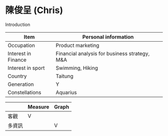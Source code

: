# 陳俊呈 (Chris)

Introduction

|Item|Personal information|
|----|----|
|Occupation|Product marketing|
|Interest in Finance|Financial analysis for business strategy, M&A|
|Interest in sport|Swimming, Hiking|
|Country|Taitung|
|Generation|Y|
|Constellations|Aquarius|


||Measure|Graph|
|---|---|---|
|客觀|V||
|多資訊||V|

